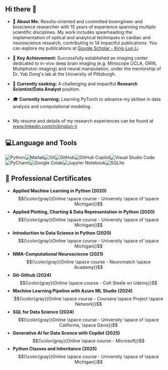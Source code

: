 ## Hi there 👋

- 📝 **About Me:** Results-oriented and committed bioengineer and bioscience researcher with 15 years of experience spanning multiple scientific disciplines. My work includes spearheading the implementation of optical and analytical techniques in cardiac and neuroscience research, contributing to  14 impactful publications. You can explore my publications at [Google Scholar - King-Lun Li](https://scholar.google.com/citations?user=QmAggsQAAAAJ&hl=en).

- 🔬 **Key Achievement:** Successfully established an imaging center dedicated to in-vivo deep brain imaging (e.g. Miniscope UCLA, GRIN, Multiphoton imaging) and neural manipulation, under the mentorship of Dr. Yab Dong's lab at the University of Pittsburgh.
  
- 💼 **Currently seeking:** A challenging and impactful **Research Scientist/Data Analyst** position.
  
- 🎓 **Currently learning:** Learning PyTorch to advance my skillset in data analysis and computational modeling.

##
- My resume and details of my research experiences can be found at www.linkedin.com/in/kinglun-li

## 💻Language and Tools
![Python](https://img.shields.io/badge/python-3670A0?style=for-the-badge&logo=python&logoColor=ffdd54)![Matlab](https://img.shields.io/badge/Matlab-orange?style=for-the-badge)![Git](https://img.shields.io/badge/git-%23F05033.svg?style=for-the-badge&logo=git&logoColor=white)![GitHub](https://img.shields.io/badge/github-%23121011.svg?style=for-the-badge&logo=github&logoColor=white)![GitHub Copilot](https://img.shields.io/badge/github_copilot-8957E5?style=for-the-badge&logo=github-copilot&logoColor=white)![Visual Studio Code](https://img.shields.io/badge/Visual%20Studio%20Code-0078d7.svg?style=for-the-badge&logo=visual-studio-code&logoColor=white)![PyCharm](https://img.shields.io/badge/pycharm-143?style=for-the-badge&logo=pycharm&logoColor=black&color=black&labelColor=green)![Google Colab](https://img.shields.io/badge/Google%20Colab-%23F9A825.svg?style=for-the-badge&logo=googlecolab&logoColor=white)![Jupyter Notebook](https://img.shields.io/badge/jupyter-%23FA0F00.svg?style=for-the-badge&logo=jupyter&logoColor=white)![SQLite](https://img.shields.io/badge/sqlite-%2307405e.svg?style=for-the-badge&logo=sqlite&logoColor=white)

## :scroll: Professional Certificates
- **Applied Machine Learning in Python (2020)**<br />
  $${\color{gray}(Online \space course - University \space of \space Michigan)}$$
- **Applied Plotting, Charting & Data Representation in Python (2020)** <br />
  $${\color{gray}(Online \space course - University \space of \space Michigan)}$$
- **Introduction to Data Science in Python (2020)** <br />
  $${\color{gray}(Online \space course - University \space of \space Michigan)}$$
- **NMA-Computational Neurosciecne (2021)** <br />
  $${\color{gray}(Online \space course - Neuromatch \space Academy)}$$
- **Git-Github (2024)** <br />
  $${\color{gray}(Online \space course - Colt Steele on Udemy)}$$
- **Machine Learning Pipeline with Azure ML Studio (2024)**<br />
  $${\color{gray}(Online \space course - Coursera \space Project \space Network)}$$
- **SQL for Data Science (2024)**<br />
  $${\color{gray}(Online \space course - University \space of \space California, \space Davis)}$$
- **Generative AI for Data Scence with Copilot (2025)**<br />
  $${\color{gray}(Online \space course - Microsoft)}$$
- **Python Classes and Inheritance (2025)**<br />
  $${\color{gray}(Online \space course - University \space of \space Michigan)}$$


  
<!--
**KingLunLi/KingLunLi** is a ✨ _special_ ✨ repository because its `README.md` (this file) appears on your GitHub profile.

Here are some ideas to get you started:

- 🔭 I’m currently working on ...
- 🌱 I’m currently learning ...
- 👯 I’m looking to collaborate on ...
- 🤔 I’m looking for help with ...
- 💬 Ask me about ...
- 📫 How to reach me: ...
- 😄 Pronouns: ...
- ⚡ Fun fact: ...
-->
